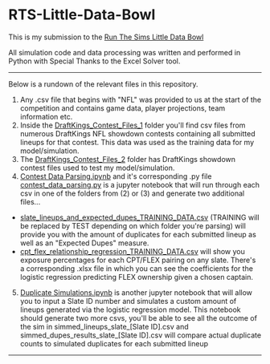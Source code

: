 # RTS-Little-Data-Bowl

This is my submission to the [Run The Sims Little Data Bowl](https://www.runthesims.com/littledatabowl/)

All simulation code and data processing was written and performed in Python with Special Thanks to the Excel Solver tool.

---

Below is a rundown of the relevant files in this repository.

1. Any .csv file that begins with "NFL" was provided to us at the start of the competition and contains game data, player projections, team information etc.
2. Inside the [DraftKings_Contest_Files_1](../master/DraftKings_Contest_Files_1) folder you'll find csv files from numerous DraftKings NFL showdown contests containing all submitted lineups for that contest. This data was used as the training data for my model/simulation.
3. The [DraftKings_Contest_Files_2](../master/DraftKings_Contest_Files_2) folder has DraftKings showdown contest files used to test my model/simulation.
4. [Contest Data Parsing.ipynb](../master/Contest%20Data%20Parsing.ipynb) and it's corresponding .py file [contest_data_parsing.py](../master/contest_data_parsing.py) is a jupyter notebook that will run through each csv in one of the folders from (2) or (3) and generate two additional files...
  * [slate_lineups_and_expected_dupes_TRAINING_DATA.csv](../master/slate_lineups_and_expected_dupes_TRAINING_DATA_raw.csv) (TRAINING will be replaced by TEST depending on which folder you're parsing) will provide you with the amount of duplicates for each submitted lineup as well as an "Expected Dupes" measure. 
  * [cpt_flex_relationship_regression_TRAINING_DATA.csv](../master/cpt_flex_relationship_regression_TEST_DATA_raw.csv) will show you exposure percentages for each CPT/FLEX pairing on any slate. There's a corresponding .xlsx file in which you can see the coefficients for the logistic regression predicting FLEX ownership given a chosen captain.
5. [Duplicate Simulations.ipynb](../master/Duplicate%20Simulations.ipynb) is another jupyter notebook that will allow you to input a Slate ID number and simulates a custom amount of lineups generated via the logistic regression model. This notebook should generate two more csvs, you'll be able to see all the outcome of the sim in simmed_lineups_slate_[Slate ID].csv and simmed_dupes_results_slate_[Slate ID].csv will compare actual duplicate counts to simulated duplicates for each submitted lineup

---


